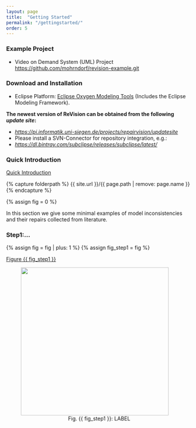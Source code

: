 ```yaml
---
layout: page
title:  "Getting Started"
permalink: "/gettingstarted/"
order: 5
---
```


### Example Project

* Video on Demand System (UML) Project <a href="https://github.com/mohrndorf/revision-example.git" target="new">https://github.com/mohrndorf/revision-example.git</a>

### Download and Installation

* Eclipse Platform: <a href="https://www.eclipse.org/downloads/packages/eclipse-modeling-tools/oxygen1a" target="new">Eclipse Oxygen Modeling Tools</a> (Includes the Eclipse Modeling Framework).

**The newest version of ReVision can be obtained from the following _update site_:**

* _https://pi.informatik.uni-siegen.de/projects/repairvision/updatesite_
* Please install a SVN-Connector for repository integration, e.g.:
* _https://dl.bintray.com/subclipse/releases/subclipse/latest/_

### Quick Introduction

[Quick Introduction](https://repairvision.github.io/_pages/gettingstarted/slider.html)


{% capture folderpath %}
{{ site.url }}/{{ page.path | remove: page.name }}
{% endcapture %}

{% assign fig = 0 %}

In this section we give some minimal examples of model inconsistencies and their repairs collected from literature.

### Step1:...

{% assign fig = fig | plus: 1 %}
{% assign fig_step1 = fig %}

<a href="#fig:{{ fig_step1 }}">Figure {{ fig_step1 }}</a>

<figure class="aligncenter">
	<a href="{{folderpath}}images/01.png" target="_blank">
	<img style="width: 400px" id="fig:{{ fig_step1 }}" src="{{folderpath}}images/01.png"/></a>
	<figcaption style="text-align: center">Fig. {{ fig_step1 }}: LABEL </figcaption>
</figure>

